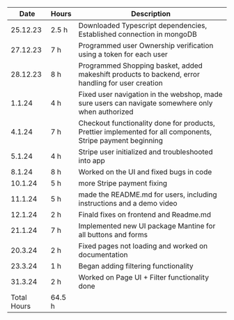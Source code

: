 | Date        | Hours  | Description                                                                                                 |
| ----------- | ------ | ----------------------------------------------------------------------------------------------------------- |
| 25.12.23    | 2.5 h  | Downloaded Typescript dependencies, Established connection in mongoDB                                       |
| 27.12.23    | 7 h    | Programmed user Ownership verification using a token for each user                                          |
| 28.12.23    | 8 h    | Programmed Shopping basket, added makeshift products to backend, error handling for user creation           |
| 1.1.24      | 4 h    | Fixed user navigation in the webshop, made sure users can navigate somewhere only when authorized           |
| 4.1.24      | 7 h    | Checkout functionality done for products, Prettier implemented for all components, Stripe payment beginning |
| 5.1.24      | 4 h    | Stripe user initialized and troubleshooted into app                                                         |
| 8.1.24      | 8 h    | Worked on the UI and fixed bugs in code                                                                     |
| 10.1.24     | 5 h    | more Stripe payment fixing                                                                                  |
| 11.1.24     | 5 h    | made the README.md for users, including instructions and a demo video                                       |
| 12.1.24     | 2 h    | Finald fixes on frontend and Readme.md                                                                      |
| 21.1.24     | 7 h    | Implemented new UI package Mantine for all buttons and forms                                                |
| 20.3.24     | 2 h    | Fixed pages not loading and worked on documentation                                                         |
| 23.3.24     | 1 h    | Began adding filtering functionality                                                                        |
| 31.3.24     | 2 h    | Worked on Page UI + Filter functionality done                                                               |
| Total Hours | 64.5 h |
